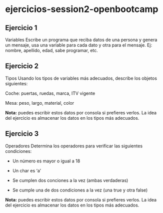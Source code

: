 # ejercicios-session2-openbootcamp

## Ejercicio 1

Variables Escribe un programa que reciba datos de una persona y genera un mensaje, usa una variable para cada dato y otra para el mensaje. Ej: nombre, apellido, edad, sabe programar, etc.

## Ejercicio 2

Tipos Usando los tipos de variables más adecuados, describe los objetos siguientes:

Coche: puertas, ruedas, marca, ITV vigente

Mesa: peso, largo, material, color

**Nota:** puedes escribir estos datos por consola si prefieres verlos. La idea del ejercicio es almacenar los datos en los tipos más adecuados.

## Ejercicio 3

Operadores Determina los operadores para verificar las siguientes condiciones:

- Un número es mayor o igual a 18

- Un char es ‘a’

- Se cumplen dos conciones a la vez (ambas verdaderas)

- Se cumple una de dos condiciones a la vez (una true y otra false)

**Nota:** puedes escribir estos datos por consola si prefieres verlos. La idea del ejercicio es almacenar los datos en los tipos más adecuados.
